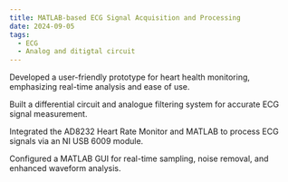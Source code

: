 ```yaml
---
title: MATLAB-based ECG Signal Acquisition and Processing
date: 2024-09-05
tags:
  - ECG
  - Analog and ditigtal circuit
---
```


Developed a user-friendly prototype for heart health monitoring, emphasizing real-time analysis and ease of use.

Built a differential circuit and analogue filtering system for accurate ECG signal measurement.

Integrated the AD8232 Heart Rate Monitor and MATLAB to process ECG signals via an NI USB 6009 module.

Configured a MATLAB GUI for real-time sampling, noise removal, and enhanced waveform analysis.

<!--more-->
